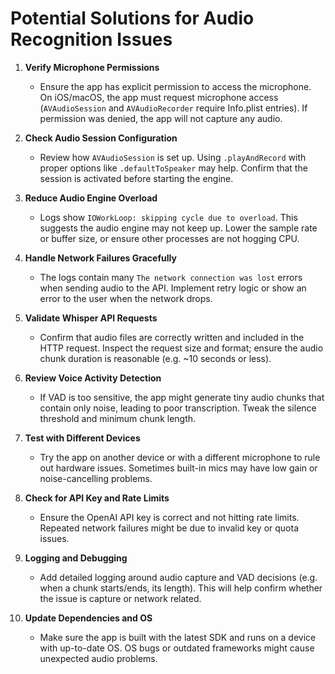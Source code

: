# Potential Solutions for Audio Recognition Issues

1. **Verify Microphone Permissions**
   - Ensure the app has explicit permission to access the microphone. On iOS/macOS, the app must request microphone access (`AVAudioSession` and `AVAudioRecorder` require Info.plist entries). If permission was denied, the app will not capture any audio.

2. **Check Audio Session Configuration**
   - Review how `AVAudioSession` is set up. Using `.playAndRecord` with proper options like `.defaultToSpeaker` may help. Confirm that the session is activated before starting the engine.

3. **Reduce Audio Engine Overload**
   - Logs show `IOWorkLoop: skipping cycle due to overload`. This suggests the audio engine may not keep up. Lower the sample rate or buffer size, or ensure other processes are not hogging CPU.

4. **Handle Network Failures Gracefully**
   - The logs contain many `The network connection was lost` errors when sending audio to the API. Implement retry logic or show an error to the user when the network drops.

5. **Validate Whisper API Requests**
   - Confirm that audio files are correctly written and included in the HTTP request. Inspect the request size and format; ensure the audio chunk duration is reasonable (e.g. ~10 seconds or less).

6. **Review Voice Activity Detection**
   - If VAD is too sensitive, the app might generate tiny audio chunks that contain only noise, leading to poor transcription. Tweak the silence threshold and minimum chunk length.

7. **Test with Different Devices**
   - Try the app on another device or with a different microphone to rule out hardware issues. Sometimes built-in mics may have low gain or noise-cancelling problems.

8. **Check for API Key and Rate Limits**
   - Ensure the OpenAI API key is correct and not hitting rate limits. Repeated network failures might be due to invalid key or quota issues.

9. **Logging and Debugging**
   - Add detailed logging around audio capture and VAD decisions (e.g. when a chunk starts/ends, its length). This will help confirm whether the issue is capture or network related.

10. **Update Dependencies and OS**
    - Make sure the app is built with the latest SDK and runs on a device with up-to-date OS. OS bugs or outdated frameworks might cause unexpected audio problems.
